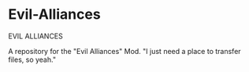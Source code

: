 # Evil-Alliances
EVIL ALLIANCES

A repository for the "Evil Alliances" Mod.
"I just need a place to transfer files, so yeah."
